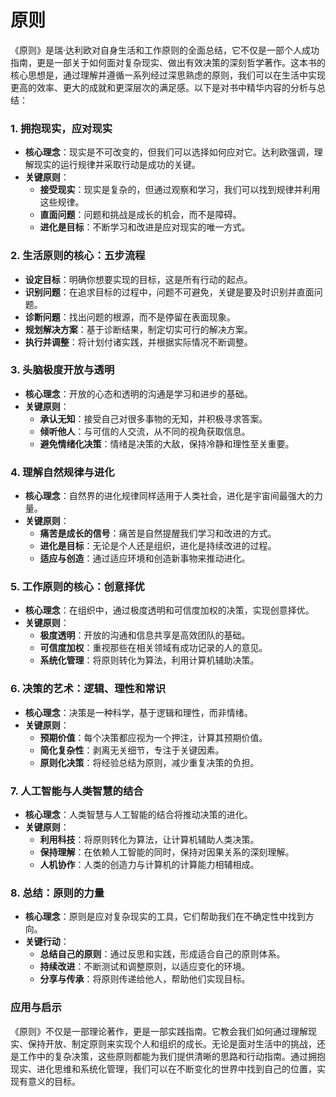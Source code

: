 # 原则

《原则》是瑞·达利欧对自身生活和工作原则的全面总结，它不仅是一部个人成功指南，更是一部关于如何面对复杂现实、做出有效决策的深刻哲学著作。这本书的核心思想是，通过理解并遵循一系列经过深思熟虑的原则，我们可以在生活中实现更高的效率、更大的成就和更深层次的满足感。以下是对书中精华内容的分析与总结：

### 1. **拥抱现实，应对现实**
   - **核心理念**：现实是不可改变的，但我们可以选择如何应对它。达利欧强调，理解现实的运行规律并采取行动是成功的关键。
   - **关键原则**：
     - **接受现实**：现实是复杂的，但通过观察和学习，我们可以找到规律并利用这些规律。
     - **直面问题**：问题和挑战是成长的机会，而不是障碍。
     - **进化是目标**：不断学习和改进是应对现实的唯一方式。

### 2. **生活原则的核心：五步流程**
   - **设定目标**：明确你想要实现的目标，这是所有行动的起点。
   - **识别问题**：在追求目标的过程中，问题不可避免，关键是要及时识别并直面问题。
   - **诊断问题**：找出问题的根源，而不是停留在表面现象。
   - **规划解决方案**：基于诊断结果，制定切实可行的解决方案。
   - **执行并调整**：将计划付诸实践，并根据实际情况不断调整。

### 3. **头脑极度开放与透明**
   - **核心理念**：开放的心态和透明的沟通是学习和进步的基础。
   - **关键原则**：
     - **承认无知**：接受自己对很多事物的无知，并积极寻求答案。
     - **倾听他人**：与可信的人交流，从不同的视角获取信息。
     - **避免情绪化决策**：情绪是决策的大敌，保持冷静和理性至关重要。

### 4. **理解自然规律与进化**
   - **核心理念**：自然界的进化规律同样适用于人类社会，进化是宇宙间最强大的力量。
   - **关键原则**：
     - **痛苦是成长的信号**：痛苦是自然提醒我们学习和改进的方式。
     - **进化是目标**：无论是个人还是组织，进化是持续改进的过程。
     - **适应与创造**：通过适应环境和创造新事物来推动进化。

### 5. **工作原则的核心：创意择优**
   - **核心理念**：在组织中，通过极度透明和可信度加权的决策，实现创意择优。
   - **关键原则**：
     - **极度透明**：开放的沟通和信息共享是高效团队的基础。
     - **可信度加权**：重视那些在相关领域有成功记录的人的意见。
     - **系统化管理**：将原则转化为算法，利用计算机辅助决策。

### 6. **决策的艺术：逻辑、理性和常识**
   - **核心理念**：决策是一种科学，基于逻辑和理性，而非情绪。
   - **关键原则**：
     - **预期价值**：每个决策都应视为一个押注，计算其预期价值。
     - **简化复杂性**：剥离无关细节，专注于关键因素。
     - **原则化决策**：将经验总结为原则，减少重复决策的负担。

### 7. **人工智能与人类智慧的结合**
   - **核心理念**：人类智慧与人工智能的结合将推动决策的进化。
   - **关键原则**：
     - **利用科技**：将原则转化为算法，让计算机辅助人类决策。
     - **保持理解**：在依赖人工智能的同时，保持对因果关系的深刻理解。
     - **人机协作**：人类的创造力与计算机的计算能力相辅相成。

### 8. **总结：原则的力量**
   - **核心理念**：原则是应对复杂现实的工具，它们帮助我们在不确定性中找到方向。
   - **关键行动**：
     - **总结自己的原则**：通过反思和实践，形成适合自己的原则体系。
     - **持续改进**：不断测试和调整原则，以适应变化的环境。
     - **分享与传承**：将原则传递给他人，帮助他们实现目标。

### **应用与启示**
《原则》不仅是一部理论著作，更是一部实践指南。它教会我们如何通过理解现实、保持开放、制定原则来实现个人和组织的成长。无论是面对生活中的挑战，还是工作中的复杂决策，这些原则都能为我们提供清晰的思路和行动指南。通过拥抱现实、进化思维和系统化管理，我们可以在不断变化的世界中找到自己的位置，实现有意义的目标。
